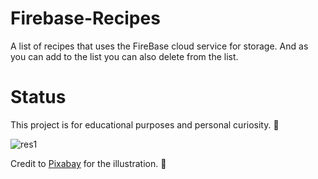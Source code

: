 # Firebase-Recipes

  A list of recipes that uses the FireBase cloud service for storage.
  And as you can add to the list you can also delete from the list. 

# Status
  This project is for educational purposes and personal curiosity. 🙂


![res1](https://user-images.githubusercontent.com/57037365/114318185-8f413a80-9b14-11eb-8dad-7307c11e9bd9.jpg)

Credit to [Pixabay](https://pixabay.com/)  for the    illustration. :hugs:
